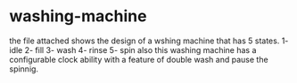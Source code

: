 # washing-machine
the file attached shows the design of a wshing machine that has 5 states.
1- idle
2- fill
3- wash
4- rinse
5- spin
also this washing machine has a configurable clock ability with a feature of double wash and pause the spinnig.
